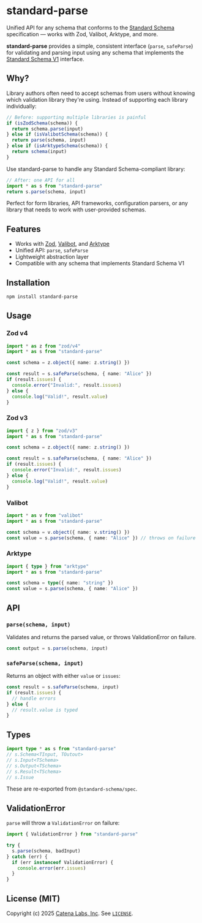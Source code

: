 # standard-parse

Unified API for any schema that conforms to the [Standard Schema](https://standardschema.dev) specification — works with Zod, Valibot, Arktype, and more.

**standard-parse** provides a simple, consistent interface (`parse`, `safeParse`) for validating and parsing input using any schema that implements the [Standard Schema V1](https://standardschema.dev) interface.

## Why?

Library authors often need to accept schemas from users without knowing which validation library they're using. Instead of supporting each library individually:

```ts
// Before: supporting multiple libraries is painful
if (isZodSchema(schema)) {
  return schema.parse(input)
} else if (isValibotSchema(schema)) {
  return parse(schema, input)
} else if (isArktypeSchema(schema)) {
  return schema(input)
}
```

Use standard-parse to handle any Standard Schema-compliant library:

```ts
// After: one API for all
import * as s from "standard-parse"
return s.parse(schema, input)
```

Perfect for form libraries, API frameworks, configuration parsers, or any library that needs to work with user-provided schemas.

## Features

- Works with [Zod](https://github.com/colinhacks/zod), [Valibot](https://valibot.dev/), and [Arktype](https://arktype.io/)
- Unified API: `parse`, `safeParse`
- Lightweight abstraction layer
- Compatible with any schema that implements Standard Schema V1

## Installation

```bash
npm install standard-parse
```

## Usage

### Zod v4

```ts
import * as z from "zod/v4"
import * as s from "standard-parse"

const schema = z.object({ name: z.string() })

const result = s.safeParse(schema, { name: "Alice" })
if (result.issues) {
  console.error("Invalid:", result.issues)
} else {
  console.log("Valid!", result.value)
}
```

### Zod v3

```ts
import { z } from "zod/v3"
import * as s from "standard-parse"

const schema = z.object({ name: z.string() })

const result = s.safeParse(schema, { name: "Alice" })
if (result.issues) {
  console.error("Invalid:", result.issues)
} else {
  console.log("Valid!", result.value)
}
```

### Valibot

```ts
import * as v from "valibot"
import * as s from "standard-parse"

const schema = v.object({ name: v.string() })
const value = s.parse(schema, { name: "Alice" }) // throws on failure
```

### Arktype

```ts
import { type } from "arktype"
import * as s from "standard-parse"

const schema = type({ name: "string" })
const value = s.parse(schema, { name: "Alice" })
```

## API

### `parse(schema, input)`

Validates and returns the parsed value, or throws ValidationError on failure.

```ts
const output = s.parse(schema, input)
```

### `safeParse(schema, input)`

Returns an object with either `value` or `issues`:

```ts
const result = s.safeParse(schema, input)
if (result.issues) {
  // handle errors
} else {
  // result.value is typed
}
```

## Types

```ts
import type * as s from "standard-parse"
// s.Schema<TInput, TOutout>
// s.Input<TSchema>
// s.Output<TSchema>
// s.Result<TSchema>
// s.Issue
```

These are re-exported from `@standard-schema/spec`.

## ValidationError

`parse` will throw a `ValidationError` on failure:

```ts
import { ValidationError } from "standard-parse"

try {
  s.parse(schema, badInput)
} catch (err) {
  if (err instanceof ValidationError) {
    console.error(err.issues)
  }
}
```

## License (MIT)

Copyright (c) 2025 [Catena Labs, Inc](https://catenalabs.com). See [`LICENSE`](./LICENSE).
